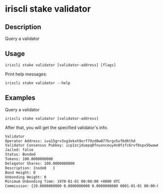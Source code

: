 # iriscli stake validator

## Description

Query a validator

## Usage

```
iriscli stake validator [validator-address] [flags]
```
Print help messages:
```
iriscli stake validator --help
```

## Examples

Query a validator
```
iriscli stake validator [validator-address]
```

After that, you will get the specified validator's info.

```txt
Validator
Operator Address: iva15grv3xg3ekxh9xrf79zd0w077krgv5xf6d6thd
Validator Consensus Pubkey: icp1zcjduepq8fnuxnceuy4n0fzfc6rvf0spx56waw67lqkrhxwsxgnf8zgk0nus2r55he
Jailed: false
Status: Bonded
Tokens: 100.0000000000
Delegator Shares: 100.0000000000
Description: {node0   }
Bond Height: 0
Unbonding Height: 0
Minimum Unbonding Time: 1970-01-01 00:00:00 +0000 UTC
Commission: {{0.0000000000 0.0000000000 0.0000000000 0001-01-01 00:00:00 +0000 UTC}}
```
